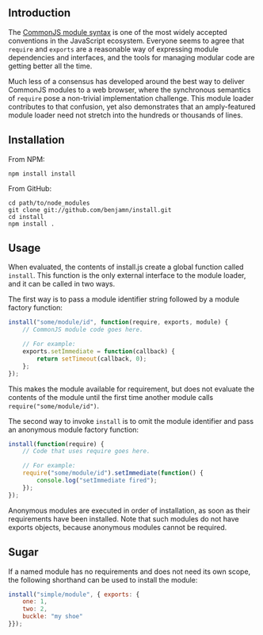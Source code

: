 Introduction
---

The [CommonJS module syntax](http://wiki.commonjs.org/wiki/Modules/1.1) is one of the most widely accepted conventions in the JavaScript ecosystem. Everyone seems to agree that `require` and `exports` are a reasonable way of expressing module dependencies and interfaces, and the tools for managing modular code are getting better all the time.

Much less of a consensus has developed around the best way to deliver CommonJS modules to a web browser, where the synchronous semantics of `require` pose a non-trivial implementation challenge. This module loader contributes to that confusion, yet also demonstrates that an amply-featured module loader need not stretch into the hundreds or thousands of lines.

Installation
---
From NPM:

    npm install install

From GitHub:

    cd path/to/node_modules
    git clone git://github.com/benjamn/install.git
    cd install
    npm install .

Usage
---

When evaluated, the contents of install.js create a global function called `install`. This function is the only external interface to the module loader, and it can be called in two ways.

The first way is to pass a module identifier string followed by a module factory function:
```js
install("some/module/id", function(require, exports, module) {
    // CommonJS module code goes here.

    // For example:
    exports.setImmediate = function(callback) {
        return setTimeout(callback, 0);
    };
});
```
This makes the module available for requirement, but does not evaluate the contents of the module until the first time another module calls `require("some/module/id")`.

The second way to invoke `install` is to omit the module identifier and pass an anonymous module factory function:
```js
install(function(require) {
    // Code that uses require goes here.

    // For example:
    require("some/module/id").setImmediate(function() {
        console.log("setImmediate fired");
    });
});
```
Anonymous modules are executed in order of installation, as soon as their requirements have been installed. Note that such modules do not have exports objects, because anonymous modules cannot be required.

Sugar
---
If a named module has no requirements and does not need its own scope, the following shorthand can be used to install the module:
```js
install("simple/module", { exports: {
    one: 1,
    two: 2,
    buckle: "my shoe"
}});
```
